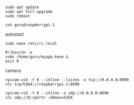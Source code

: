 ```shell
sudo apt update
sudo apt full-upgrade
sudo reboot
```

```shell
ssh guru@raspberrypi-1
```

autostart

```
sudo nano /etc/rc.local

#!/bin/sh -e
sudo /home/guru/myapp.kexe &
exit 0
```

camera

```
rpicam-vid -t 0 --inline --listen -o tcp://0.0.0.0:8090
vlc tcp/h264://raspberrypi-1:8090

rpicam-vid -t 0 --inline -o udp://0.0.0.0:8090
vlc udp://@:<port> :demux=h264
```
